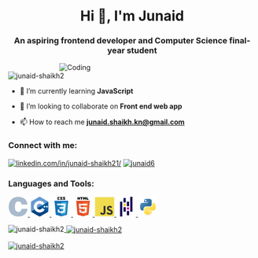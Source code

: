 <h1 align="center">Hi 👋, I'm Junaid</h1>
<h3 align="center">An aspiring frontend developer and Computer Science final-year student</h3>



<img align="right" alt="Coding" width="400" src="https://media.giphy.com/media/PZrjGkr334fXa/giphy.gif?cid=790b7611tqgnwcrqfnh1fbytcdabb2aosf5wnc59ucoxrly7&ep=v1_gifs_search&rid=giphy.gif&ct=g">


<p align="left"> <img src="https://komarev.com/ghpvc/?username=junaid-shaikh2&label=Profile%20views&color=0e75b6&style=flat" alt="junaid-shaikh2" /> </p>

- 🌱 I’m currently learning **JavaScript**

- 👯 I’m looking to collaborate on **Front end web app**

- 📫 How to reach me **junaid.shaikh.kn@gmail.com**

<h3 align="left">Connect with me:</h3>
<p align="left">
<a href="https://linkedin.com/in/linkedin.com/in/junaid-shaikh21/" target="blank"><img align="center" src="https://raw.githubusercontent.com/rahuldkjain/github-profile-readme-generator/master/src/images/icons/Social/linked-in-alt.svg" alt="linkedin.com/in/junaid-shaikh21/" height="30" width="40" /></a>
<a href="https://www.leetcode.com/junaid6" target="blank"><img align="center" src="https://raw.githubusercontent.com/rahuldkjain/github-profile-readme-generator/master/src/images/icons/Social/leet-code.svg" alt="junaid6" height="30" width="40" /></a>
</p>

<h3 align="left">Languages and Tools:</h3>
<p align="left"> <a href="https://www.cprogramming.com/" target="_blank" rel="noreferrer"> <img src="https://raw.githubusercontent.com/devicons/devicon/master/icons/c/c-original.svg" alt="c" width="40" height="40"/> </a> <a href="https://www.w3schools.com/cpp/" target="_blank" rel="noreferrer"> <img src="https://raw.githubusercontent.com/devicons/devicon/master/icons/cplusplus/cplusplus-original.svg" alt="cplusplus" width="40" height="40"/> </a> <a href="https://www.w3schools.com/css/" target="_blank" rel="noreferrer"> <img src="https://raw.githubusercontent.com/devicons/devicon/master/icons/css3/css3-original-wordmark.svg" alt="css3" width="40" height="40"/> </a> <a href="https://www.w3.org/html/" target="_blank" rel="noreferrer"> <img src="https://raw.githubusercontent.com/devicons/devicon/master/icons/html5/html5-original-wordmark.svg" alt="html5" width="40" height="40"/> </a> <a href="https://developer.mozilla.org/en-US/docs/Web/JavaScript" target="_blank" rel="noreferrer"> <img src="https://raw.githubusercontent.com/devicons/devicon/master/icons/javascript/javascript-original.svg" alt="javascript" width="40" height="40"/> </a> <a href="https://pandas.pydata.org/" target="_blank" rel="noreferrer"> <img src="https://raw.githubusercontent.com/devicons/devicon/2ae2a900d2f041da66e950e4d48052658d850630/icons/pandas/pandas-original.svg" alt="pandas" width="40" height="40"/> </a> <a href="https://www.python.org" target="_blank" rel="noreferrer"> <img src="https://raw.githubusercontent.com/devicons/devicon/master/icons/python/python-original.svg" alt="python" width="40" height="40"/> 
 </p>

<p><img align="left" src="https://github-readme-stats.vercel.app/api/top-langs?username=junaid-shaikh2&show_icons=true&locale=en&layout=compact" alt="junaid-shaikh2" /></p>

<p>&nbsp;<img align="center" src="https://github-readme-stats.vercel.app/api?username=junaid-shaikh2&show_icons=true&locale=en" alt="junaid-shaikh2" /></p>

<p><img align="center" src="https://github-readme-streak-stats.herokuapp.com/?user=junaid-shaikh2&" alt="junaid-shaikh2" /></p>
